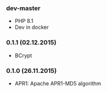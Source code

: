 ### dev-master

* PHP 8.1
* Dev in docker

### 0.1.1 (02.12.2015)

* BCrypt

### 0.1.0 (26.11.2015)

* APR1: Apache APR1-MD5 algorithm
